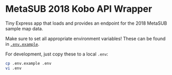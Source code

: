 # MetaSUB 2018 Kobo API Wrapper

Tiny Express app that loads and provides an endpoint for the 2018 MetaSUB sample map data.

Make sure to set all appropriate environment variables! These can be found in [`.env.example`](.env.example).

For development, just copy these to a local `.env`:

```sh
cp .env.example .env
vi .env
```
